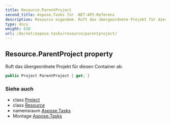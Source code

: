 ```yaml
---
title: Resource.ParentProject
second_title: Aspose.Tasks für .NET-API-Referenz
description: Resource eigendom. Ruft das übergeordnete Projekt für diesen Container ab.
type: docs
weight: 610
url: /de/net/aspose.tasks/resource/parentproject/
---
```

## Resource.ParentProject property

Ruft das übergeordnete Projekt für diesen Container ab.

```csharp
public Project ParentProject { get; }
```

### Siehe auch

* class [Project](../../project/)
* class [Resource](../)
* namensraum [Aspose.Tasks](../../resource/)
* Montage [Aspose.Tasks](../../../)


